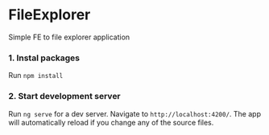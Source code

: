 # FileExplorer

Simple FE to file explorer application

### 1. Instal packages

Run `npm install`

### 2. Start development server

Run `ng serve` for a dev server. Navigate to `http://localhost:4200/`. The app will automatically reload if you change any of the source files.
